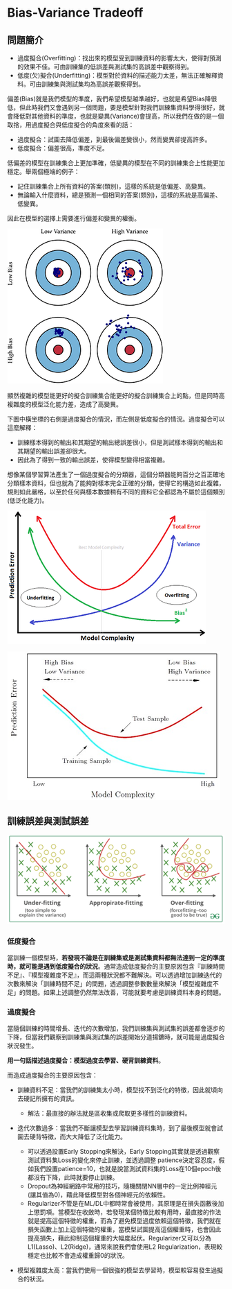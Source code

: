 # Bias-Variance Tradeoff

## 問題簡介

* 過度擬合\(Overfitting\)：找出來的模型受到訓練資料的影響太大，使得對預測的效果不佳。可由訓練集的低誤差與測試集的高誤差中觀察得到。
* 低度\(欠\)擬合\(Underfitting\)：模型對於資料的描述能力太差，無法正確解釋資料。可由訓練集與測試集均為高誤差觀察得到。

偏差\(Bias\)就是我們模型的準度，我們希望模型越準越好，也就是希望Bias降很低，但此時我們又會遇到另一個問題，要是模型針對我們訓練集資料學得很好，就會降低對其他資料的準度，也就是變異\(Variance\)會提高，所以我們在做的是一個取捨，用過度擬合與低度擬合的角度來看的話：

* 過度擬合：試圖去降低偏差，到最後偏差變很小，然而變異卻提高許多。
* 低度擬合：偏差很高，準度不足。

低偏差的模型在訓練集合上更加準確，低變異的模型在不同的訓練集合上性能更加穩定。舉兩個極端的例子：

* 記住訓練集合上所有資料的答案\(類別\)，這樣的系統是低偏差、高變異。
* 無論輸入什麼資料，總是預測一個相同的答案\(類別\)，這樣的系統是高偏差、低變異。

因此在模型的選擇上需要進行偏差和變異的權衡。



![&#x504F;&#x5DEE;&#x8207;&#x8B8A;&#x7570;&#x6578;&#x7684;&#x5F71;&#x97FF;](../.gitbook/assets/bias-and-variance_orig-min.png)

顯然複雜的模型能更好的擬合訓練集合能更好的擬合訓練集合上的點，但是同時高複雜度的模型泛化能力差，造成了高變異。

下圖中橫坐標的右側是過度擬合的情況，而左側是低度擬合的情況。過度擬合可以這麼解釋：

* 訓練樣本得到的輸出和其期望的輸出總誤差很小，但是測試樣本得到的輸出和其期望的輸出誤差卻很大。
* 因此為了得到一致的輸出誤差，使得模型變得相當複雜。

想像某個學習算法產生了一個過度擬合的分類器，這個分類器能夠百分之百正確地分類樣本資料，但也就為了能夠對樣本完全正確的分類，使得它的構造如此複雜，規則如此嚴格，以至於任何與樣本數據稍有不同的資料它全都認為不屬於這個類別\(低泛化能力\)。

![&#x6A21;&#x578B;&#x8907;&#x96DC;&#x5EA6;&#x5C0D;&#x9810;&#x6E2C;&#x80FD;&#x529B;&#x7684;&#x5F71;&#x97FF;](../.gitbook/assets/bias-variance-tradeoff-min.png)

![&#x6A21;&#x578B;&#x8907;&#x96DC;&#x5EA6;&#x5C0D;&#x9810;&#x6E2C;&#x504F;&#x5DEE;-&#x8B8A;&#x7570;&#x6578;&#x7684;&#x5F71;&#x97FF;](../.gitbook/assets/bias-variance-tradeoff.jpg)

## 訓練誤差與測試誤差

![&#x904E;&#x5EA6;&#x8207;&#x4F4E;&#x5EA6;&#x64EC;&#x5408;&#x65BC;&#x6A21;&#x578B;&#x9810;&#x6E2C;&#x7684;&#x7D50;&#x679C;](../.gitbook/assets/over-under-fitting-min.png)

### 低度擬合

當訓練一個模型時，**若發現不論是在訓練集或是測試集資料都無法達到一定的準度時，就可能是遇到低度擬合的狀況**。通常造成低度擬合的主要原因包含『訓練時間不足』、『模型複雜度不足』，而這兩種狀況都不難解決。可以透過增加訓練迭代的次數來解決「訓練時間不足」的問題，透過調整參數數量來解決「模型複雜度不足」的問題。如果上述調整仍然無法改善，可能就要考慮是訓練資料本身的問題。

### 過度擬合

當隨個訓練的時間增長、迭代的次數增加，我們訓練集與測試集的誤差都會逐步的下降，但當我們觀察到訓練集與測試集的誤差開始分道揚鑣時，就可能是過度擬合狀況發生。

**用一句話描述過度擬合：模型過度去學習、硬背訓練資料**。

而造成過度擬合的主要原因包含：

* 訓練資料不足：當我們的訓練集太小時，模型找不到泛化的特徵，因此就頃向去硬記所擁有的資訊。
  * 解法：最直接的辦法就是區收集或爬取更多樣性的訓練資料。
* 迭代次數過多：當我們不斷讓模型去學習訓練資料集時，到了最後模型就會試圖去硬背特徵，而大大降低了泛化能力。

  * 可以透過設置Early Stopping來解決，Early Stopping其實就是透過觀察測試資料集Loss的變化來停止訓練，並透過調整 patience決定容忍度，假如我們設置patience=10，也就是說當測試資料集的Loss在10個epoch後都沒有下降，此時就要停止訓練。
  * Dropout為神經網路中常用的技巧，隨機關閉NN層中的一定比例神經元\(讓其值為0\)，藉此降低模型對各個神經元的依賴性。
  * Regularizer不管是在ML/DL中都時常會被使用，其原理是在損失函數後加上懲罰項。當模型在收斂時，若發現某個特徵比較有用時，最直接的作法就是提高這個特徵的權重，而為了避免模型過度依賴這個特徵，我們就在損失函數上加上這個特徵的權重，當模型試圖提高這個權重時，也會因此提高損失，藉此抑制這個權重的大幅度起伏。Regularizer又可以分為L1\(Lasso\)、L2\(Ridge\)，通常來說我們會使用L2 Regularization，表現較穩定也比較不會造成權重歸0的狀況。



* 模型複雜度太高：當我們使用一個很強的模型去學習時，模型較容易發生過擬合的狀況。



